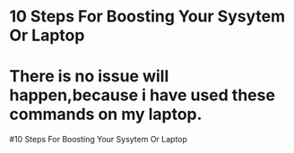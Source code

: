 # 10 Steps For Boosting Your Sysytem Or Laptop
#  There is no issue will happen,because i have used these commands on my laptop.
#10 Steps For Boosting Your Sysytem Or Laptop
